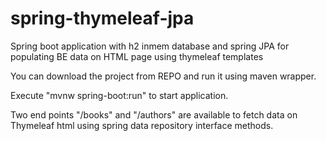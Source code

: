 # spring-thymeleaf-jpa
Spring boot application with h2 inmem database and spring JPA for populating BE data on HTML page using thymeleaf templates

You can download the project from REPO and run it using maven wrapper.

Execute "mvnw spring-boot:run" to start application.

Two end points "/books" and "/authors" are available to fetch data on Thymeleaf html using spring data repository interface methods.
